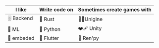 | I like | Write code on | Sometimes create games with |
| -------- | -------- | -------- |
| 🗄️ Backend  |🚀 Rust  | 🧑‍💻Unigine  |
| 🤖 ML  | 🐍 Python  | ❤️‍🩹 Unity  |
|💾 embeded        | 📱 Flutter |      👀 Ren'py    |
